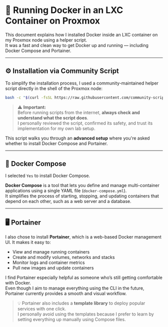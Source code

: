 # 🐳 Running Docker in an LXC Container on Proxmox

This document explains how I installed Docker inside an LXC container on my Proxmox node using a helper script.  
It was a fast and clean way to get Docker up and running — including Docker Compose and Portainer.

---

## ⚙️ Installation via Community Script

To simplify the installation process, I used a community-maintained helper script directly in the shell of the Proxmox node:

```bash
bash -c "$(curl -fsSL https://raw.githubusercontent.com/community-scripts/ProxmoxVE/main/ct/docker.sh)"
```

> ⚠️ **Important:**  
> Before running scripts from the internet, **always check and understand what the script does**.  
> I personally reviewed the script, confirmed its safety, and trust its implementation for my own lab setup.

This script walks you through an **advanced setup** where you're asked whether to install Docker Compose and Portainer.

---

## 🧩 Docker Compose

I selected `Yes` to install Docker Compose.

**Docker Compose** is a tool that lets you define and manage multi-container applications using a single YAML file (`docker-compose.yml`).  
It simplifies the process of starting, stopping, and updating containers that depend on each other, such as a web server and a database.

---

## 🖥️ Portainer

I also chose to install **Portainer**, which is a web-based Docker management UI. It makes it easy to:

- View and manage running containers
- Create and modify volumes, networks and stacks
- Monitor logs and container metrics
- Pull new images and update containers

I find Portainer especially helpful as someone who’s still getting comfortable with Docker.  
Even though I aim to manage everything using the CLI in the future, Portainer currently provides a smooth and visual workflow.

> 💡 Portainer also includes a **template library** to deploy popular services with one click.  
> I personally avoid using the templates because I prefer to learn by setting everything up manually using Compose files.
